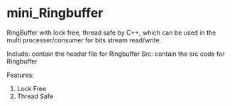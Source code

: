 # mini_Ringbuffer
RingBuffer with lock free, thread safe by C++, which can be used in the multi processer/consumer for bits stream read/write.

Include: contain the header file for Ringbuffer
Src: contain the src code for Ringbuffer

Features:
1) Lock Free
2) Thread Safe